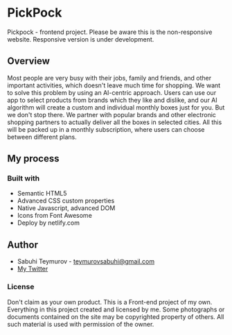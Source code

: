 # PickPock

Pickpock - frontend project.
Please be aware this is the non-responsive website. Responsive version is under development.

## Overview

Most people are very busy with their jobs, family and friends, and other important activities, which doesn't leave much time for shopping. We want to solve this problem by using an AI-centric approach. Users can use our app to select products from brands which they like and dislike, and our AI algorithm will create a custom and individual monthly boxes just for you. But we don't stop there. We partner with popular brands and other electronic shopping partners to actually deliver all the boxes in selected cities. All this will be packed up in a monthly subscription, where users can choose between different plans.

## My process

### Built with

* Semantic HTML5
* Advanced CSS custom properties
* Native Javascript, advanced DOM
* Icons from Font Awesome
* Deploy by netlify.com

## Author

* Sabuhi Teymurov - teymurovsabuhi@gmail.com
* [My Twitter](https://twitter.com/Mr_Teymurov)

### License

Don't claim as your own product. This is a Front-end project of my own. Everything in this project created and licensed by me. Some photographs or documents contained on the site may be copyrighted property of others. All such material is used with permission of the owner.
